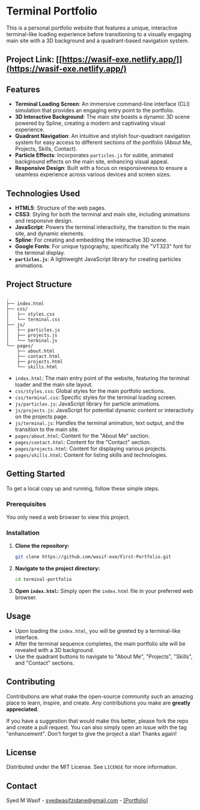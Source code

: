 
# Terminal Portfolio

This is a personal portfolio website that features a unique, interactive terminal-like loading experience before transitioning to a visually engaging main site with a 3D background and a quadrant-based navigation system.

## Project Link: [[https://wasif-exe.netlify.app/]](https://wasif-exe.netlify.app/)

## Features

* **Terminal Loading Screen**: An immersive command-line interface (CLI) simulation that provides an engaging entry point to the portfolio.
* **3D Interactive Background**: The main site boasts a dynamic 3D scene powered by Spline, creating a modern and captivating visual experience.
* **Quadrant Navigation**: An intuitive and stylish four-quadrant navigation system for easy access to different sections of the portfolio (About Me, Projects, Skills, Contact).
* **Particle Effects**: Incorporates `particles.js` for subtle, animated background effects on the main site, enhancing visual appeal.
* **Responsive Design**: Built with a focus on responsiveness to ensure a seamless experience across various devices and screen sizes.

## Technologies Used

* **HTML5**: Structure of the web pages.
* **CSS3**: Styling for both the terminal and main site, including animations and responsive design.
* **JavaScript**: Powers the terminal interactivity, the transition to the main site, and dynamic elements.
* **Spline**: For creating and embedding the interactive 3D scene.
* **Google Fonts**: For unique typography, specifically the "VT323" font for the terminal display.
* **`particles.js`**: A lightweight JavaScript library for creating particles animations.

## Project Structure

```
.
├── index.html
├── css/
│   ├── styles.css
│   └── terminal.css
├── js/
│   ├── particles.js
│   ├── projects.js
│   └── terminal.js
└── pages/
    ├── about.html
    ├── contact.html
    ├── projects.html
    └── skills.html
```

* `index.html`: The main entry point of the website, featuring the terminal loader and the main site layout.
* `css/styles.css`: Global styles for the main portfolio sections.
* `css/terminal.css`: Specific styles for the terminal loading screen.
* `js/particles.js`: JavaScript library for particle animations.
* `js/projects.js`: JavaScript for potential dynamic content or interactivity on the projects page.
* `js/terminal.js`: Handles the terminal animation, text output, and the transition to the main site.
* `pages/about.html`: Content for the "About Me" section.
* `pages/contact.html`: Content for the "Contact" section.
* `pages/projects.html`: Content for displaying various projects.
* `pages/skills.html`: Content for listing skills and technologies.

## Getting Started

To get a local copy up and running, follow these simple steps.

### Prerequisites

You only need a web browser to view this project.

### Installation

1.  **Clone the repository:**
    ```bash
    git clone https://github.com/wasif-exe/First-Portfolio.git
    ```
2.  **Navigate to the project directory:**
    ```bash
    cd terminal-portfolio
    ```
3.  **Open `index.html`:**
    Simply open the `index.html` file in your preferred web browser.

## Usage

* Upon loading the `index.html`, you will be greeted by a terminal-like interface.
* After the terminal sequence completes, the main portfolio site will be revealed with a 3D background.
* Use the quadrant buttons to navigate to "About Me", "Projects", "Skills", and "Contact" sections.

## Contributing

Contributions are what make the open-source community such an amazing place to learn, inspire, and create. Any contributions you make are **greatly appreciated**.

If you have a suggestion that would make this better, please fork the repo and create a pull request. You can also simply open an issue with the tag "enhancement".
Don't forget to give the project a star! Thanks again!


## License

Distributed under the MIT License. See `LICENSE` for more information.

## Contact

Syed M Wasif - syedwasifzidane@gmail.com - [[Portfolio]](https://wasif-exe.vercel.app/)

